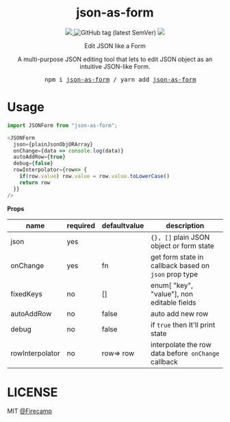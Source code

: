 
<div align="center">
  <h1 align="center">
      json-as-form
  </h1>
  
  <p align="center">
    <a href="https://travis-ci.org/pastelsky/bundlephobia">
      <img src="https://img.shields.io/bundlephobia/minzip/json-as-form" />
    </a>
      <img alt="GitHub tag (latest SemVer)" src="https://img.shields.io/github/v/tag/firecampapp/json-as-form">
      <img src="https://img.shields.io/npm/l/package-build-stats.svg" />
  </p>
  <p align="center">
    Edit JSON like a Form <br />
  </p>
  <p align="center">
    A multi-purpose JSON editing tool that lets to edit JSON object as an intuitive JSON-like Form.
  </p>

  <pre align="center">
    npm i <a href="https://www.npmjs.com/package/json-as-form">json-as-form</a> / yarn add <a href="https://www.npmjs.com/package/json-as-form">json-as-form</a> </pre>

</div>

# Usage
```javascript
import JSONForm from "json-as-form";

<JSONForm
  json={plainJsonObjORArray}
  onChange={data => console.log(data)}
  autoAddRow={true}
  debug={false}
  rowInterpolator={row=> {
    if(row.value) row.value = row.value.toLowerCase()
    return row
  }}
/>
```
**Props**

|name  | required | defaultvalue  | description |
|-- | -- | -- |--|
| json | yes | | `{}, []` plain JSON object or form state |
| onChange | yes | fn | get form state in callback based on `json` prop type|
| fixedKeys | no | [] | enum[ "key", "value"], non editable fields|
| autoAddRow | no | false | auto add new row |
| debug | no | false | if `true` then It'll print state |
| rowInterpolator | no | row=> row | interpolate the row data before` onChange` callback|

# LICENSE
MIT [@Firecamp ](https://twitter.com/firecamphq)

